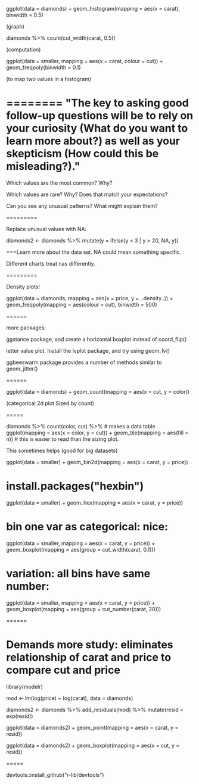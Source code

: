  ggplot(data = diamonds) +
  geom_histogram(mapping = aes(x = carat), binwidth = 0.5)
  
  (graph)
  
diamonds %>% 
  count(cut_width(carat, 0.5))
  
  (computation)
  
ggplot(data = smaller, mapping = aes(x = carat, colour = cut)) +
  geom_freqpoly(binwidth = 0.1)
  
  (to map two values in a histogram)
  
========
"The key to asking good follow-up questions will be to rely on your curiosity (What do you want to learn more about?) as well as your skepticism (How could this be misleading?)."
========

Which values are the most common? Why?

Which values are rare? Why? Does that match your expectations?

Can you see any unusual patterns? What might explain them?

=========

Replace unusual values with NA:

diamonds2 <- diamonds %>% 
  mutate(y = ifelse(y < 3 | y > 20, NA, y))
  
===Learn more about the data set. NA could mean something specific.

Different charts treat nas differently.

=========

Density plots!

ggplot(data = diamonds, mapping = aes(x = price, y = ..density..)) + 
  geom_freqpoly(mapping = aes(colour = cut), binwidth = 500)
  
======

more packages:

ggstance package, and create a horizontal boxplot instead of coord_flip()

letter value plot. Install the lvplot package, and try using geom_lv()

ggbeeswarm package provides a number of methods similar to geom_jitter()

======

ggplot(data = diamonds) +
  geom_count(mapping = aes(x = cut, y = color))
  
  (categorical 2d plot Sized by count)
  

=====

diamonds %>% 
  count(color, cut) %>%   # makes a data table
  ggplot(mapping = aes(x = color, y = cut)) +
    geom_tile(mapping = aes(fill = n)) # this is easier to read than the sizing plot.
    
  
This sometimes helps (good for big datasets)

ggplot(data = smaller) +
  geom_bin2d(mapping = aes(x = carat, y = price))

 # install.packages("hexbin")
ggplot(data = smaller) +
  geom_hex(mapping = aes(x = carat, y = price))

 # bin one var as categorical: nice:
 
 ggplot(data = smaller, mapping = aes(x = carat, y = price)) + 
  geom_boxplot(mapping = aes(group = cut_width(carat, 0.1)))
  
  # variation: all bins have same number:
ggplot(data = smaller, mapping = aes(x = carat, y = price)) + 
  geom_boxplot(mapping = aes(group = cut_number(carat, 20)))
  
======

 #  Demands more study: eliminates relationship of carat and price to compare cut and price
 
library(modelr)

mod <- lm(log(price) ~ log(carat), data = diamonds)

diamonds2 <- diamonds %>% 
  add_residuals(mod) %>% 
  mutate(resid = exp(resid))

ggplot(data = diamonds2) + 
  geom_point(mapping = aes(x = carat, y = resid))
  
ggplot(data = diamonds2) + 
  geom_boxplot(mapping = aes(x = cut, y = resid))
  
  
=====

devtools::install_github("r-lib/devtools")